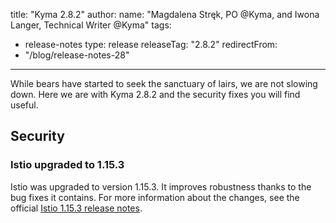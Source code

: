 title: "Kyma 2.8.2"
author:
  name: "Magdalena Stręk, PO @Kyma, and Iwona Langer, Technical Writer @Kyma"
tags:
  - release-notes 
type: release 
releaseTag: "2.8.2"
redirectFrom:
  - "/blog/release-notes-28"
---

<!-- overview -->
While bears have started to seek the sanctuary of lairs, we are not slowing down. Here we are with Kyma 2.8.2 and the security fixes you will find useful.

## Security

### Istio upgraded to 1.15.3

Istio was upgraded to version 1.15.3. It improves robustness thanks to the bug fixes it contains. For more information about the changes, see the official [Istio 1.15.3 release notes](https://istio.io/latest/news/releases/1.15.x/announcing-1.15.3/).  

